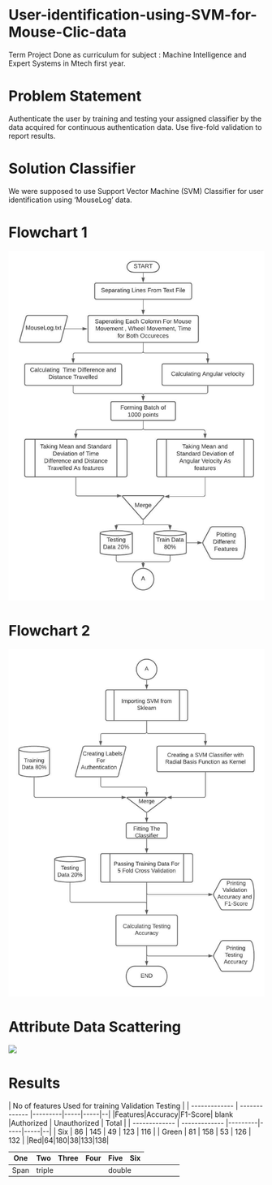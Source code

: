 # User-identification-using-SVM-for-Mouse-Clic-data
Term Project Done as curriculum for subject : Machine Intelligence and Expert Systems in Mtech first year.

# Problem Statement
Authenticate the user by training and testing your assigned classifier by the data acquired for continuous authentication data. Use five-fold validation to report results.

# Solution Classifier
We were supposed to use Support Vector Machine (SVM) Classifier for user identification using ‘MouseLog’ data.

# Flowchart 1

<img src="chart1.jpeg">

# Flowchart 2

<img src="chart2.jpeg">

# Attribute Data Scattering

<img src="Data_visualise.jpeg">

# Results

| No of features Used for training  <td colspan=3>Validation <td colspan=2>Testing |
| ------------- | ------------- |---------|-----|-----|--|
|Features|Accuracy|F1-Score| blank |Authorized | Unauthorized | Total |
| ------------- | ------------- |---------|-----|-----|--|
| Six | 86 | 145 | 49 | 123 | 116 |
| Green  | 81 | 158 | 53 | 126 | 132 |
|Red|64|180|38|133|138|


| One    | Two | Three | Four    | Five  | Six |
|-|-|-|-|-|- |
| Span <td colspan=3>triple  <td colspan=2>double
